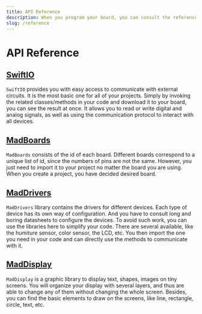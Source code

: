 ```yaml
---
title: API Reference
description: When you program your board, you can consult the references to use all functionalities.
slug: /reference
---
```


# API Reference



## [SwiftIO](https://madmachineio.github.io/SwiftIO/documentation/swiftio)

`SwiftIO` provides you with easy access to communicate with external circuits. It is the most basic one for all of your projects. Simply by invoking the related classes/methods in your code and download it to your board, you can see the result at once. It allows you to read or write digital and analog signals, as well as using the communication protocol to interact with all devices.

## [MadBoards](https://github.com/madmachineio/MadBoards)

`MadBoards` consists of the id of each board. Different boards correspond to a unique list of id, since the numbers of pins are not the same. However, you just need to import it to your project no matter the board you are using. When you create a project, you have decided desired board.

## [MadDrivers](https://github.com/madmachineio/MadDrivers)

`MadDrivers` library contains the drivers for different devices. Each type of device has its own way of configuration. And you have to consult long and boring datasheets to configure the devices. To avoid such work, you can use the libraries here to simplify your code. There are several available, like the humiture sensor, color sensor, the LCD, etc. You then import the one you need in your code and can directly use the methods to communicate with it.

## [MadDisplay](https://github.com/madmachineio/MadDisplay)

`MadDisplay` is a graphic library to display text, shapes, images on tiny screens. You will organize your display with several layers, and thus are able to change any of them without changing the whole screen. Besides, you can find the basic elements to draw on the screens, like line, rectangle, circle, text, etc.
